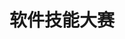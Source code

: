 ---
# https://vitepress.dev/reference/default-theme-home-page
layout: home

title: 软件技能大赛
titleTemplate: 文档管理平台

hero:
  name: "软件技能大赛"
  text: "文档管理平台"
  tagline: 
  actions:
    - theme: alt
      text: 开始
      link: /start
    - theme: brand
      text: 下载历年真题
      link: /proposal/start
    - theme: brand
      text: 下载案例
      link: /proposal/start
  image:
    src: /cover.png
    alt: 

features:
  - icon: 📘
    title: 全面
    details: 
  - icon: 🌟
    title: 简单
    details: 
  - icon: 💡
    title: 高效
    details: 
  - icon: 💡
    title: 易于维护
    details: 
---